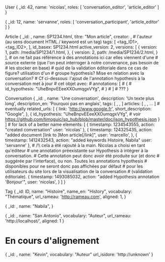 User
{
    _id: 42,
    name: 'nicolas',
    roles: [ 'conversation_editor', 'article_editor' ]
}

{
    _id: 12,
    name: 'servanne',
    roles: [ 'conversation_participant', 'article_editor' ]
}

Article
{
    _id: <ArticleID>,
    name: SP1234.html,
    titre: "Mon article",
    creator: <UserID42>,
    # l'auteur (au sens document HTML / keyword est un tag)
    tags: [ <tag_ID1>, <tag_ID2>, <tagID3> ],
    id_basex: SP1234.html
    active_version: 2,
    versions: [
        {
            version: 1,
            path: /media/SP1234/1.html,
        },
        {
            version: 2,
            path: /media/SP1234/2.html,
        }
    ],
    # on ne fait pas référence à des annotations ici car elles viennent d'une
    # source externe (que l'on peut interroger à notre convenance, pas besoin de
    # les stocker en base)
    # quid de la validation éditoriale dans ce cas de figure? utilisation d'un
    # groupe hypothesis? Mise en relation avec la conversation?
    # Cf ci-dessous: l'ajout de l'annotation hypothesis à la conversation met à jour
    # cet objet avec:
    # annotations: [
    #   {
    #       id_hypothesis: "UheBnpvEEeeXXOumqgxVYg",
    #   }
    # ]
    # ???
}

Conversation
{
    _id: <ConversationID>,
    name: 'Une conversation',
    description: 'Un texte plus long',
    description_en: 'Pourquoi pas en anglais',
    tags: [ <tagID1>, <tagID2>, <tagID3> ]
    articles: [ <ArticleID1>, <ArticleID2>, ... ]
    # eventually
    related_urls: [
        {
            link: 'http://www.google.fr',
            short_description: "Google",
        },
        {
            id_hypothesis: "UheBnpvEEeeXXOumqgxVYg",
            # voir https://github.com/timoguic/sp_hub/blob/master/doc/json_hypothesis.json
        }
    ]
    # for lack of a better name
    elements: [
        {
            timestamp: 1234543555,
            action: "created conversation"
            user: 'nicolas'
        },
        {
            timestamp: 124325435,
            action: "added document [link to <ArticleID1>]Mon article[/link]",
            user: 'marcello',
        },
        {
            timestamp: 1412432543,
            action: "added keywords Histoire, Nabila"
            user: 'servanne'
        },
        # /!\ cela a été rajouté à la main. Nicolas a choisi en tant qu'éditeur
        # une annotation préexistante sur Hypothesis à intégrer à la conversation.
        # Cette annotation peut donc avoir été produite sur <ArticleID1> (et donc
        # suggérée par l'interface), ou non. Toutes les annotations hypothesis
        # disponibles pour <ArticleID1> ne seront donc pas affichées par défaut
        # pour les utilisateurs du site lors de la visualisation de la conversation
        # (validation éditoriale).
        {
            timestamp: 1493085032,
            action: "added Hypothesis annotation 'Bonjour'",
            user: 'nicolas',
        }
    ]
}

Tag
{
    _id: ID,
    name: "Histoire",
    name_en: "History",
    vocabulary: "Thématique",
    url_rameau: 'http://rameau.com',
    aligned: 1,
}

{
    _id: <TagID2>,
    name: "Nabila",
}

{
    _id: <TagID3>,
    name: "San Antonio",
    vocabulary: "Auteur",
    url_rameau: 'http://localhost/',
    aligned: 1
}
# En cours d'alignement
{
    _id: <TagID4>,
    name: "Kevin",
    vocabulary: "Auteur"
    url_isidore: 'http://unknown'
}
